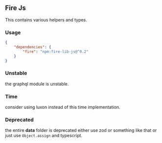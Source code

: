 
## Fire Js
This contains various helpers and types.

### Usage
```json
{
	"dependencies": {
		"fire": "npm:fire-lib-js@^0.2"
	}
}
```

### Unstable
the graphql module is unstable.

### Time
consider using luxon instead of this time implementation.

### Deprecated
the entire **data** folder is deprecated either use zod or something like that or just use `Object.assign` and typescript.